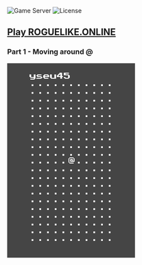 ![Game Server](https://img.shields.io/badge/Server-0.0.4-orange.svg) ![License](https://img.shields.io/badge/license-%20GNU%20AGPLv3%20-brightgreen)

## **[Play ROGUELIKE.ONLINE](https://roguelike.online)** 

### Part 1 - Moving around @

![Gif Part 1](https://raw.githubusercontent.com/jolav/roguelike-online/main/www/_public/gifs/part1.gif)

